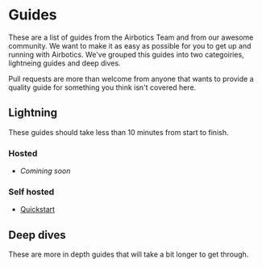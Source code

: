 # Guides

These are a list of guides from the Airbotics Team and from our awesome community. We want to make it as easy as possible for you to get up and running with Airbotics. We've grouped this guides into two categoiries, lightneing guides and deep dives.

Pull requests are more than welcome from anyone that wants to provide a quality guide for something you think isn't covered here. 

## Lightning 

These guides should take less than 10 minutes from start to finish.

### Hosted
* *Comining soon*

### Self hosted
* [Quickstart](self-hosted-quickstart.md)

## Deep dives

These are more in depth guides that will take a bit longer to get through.


